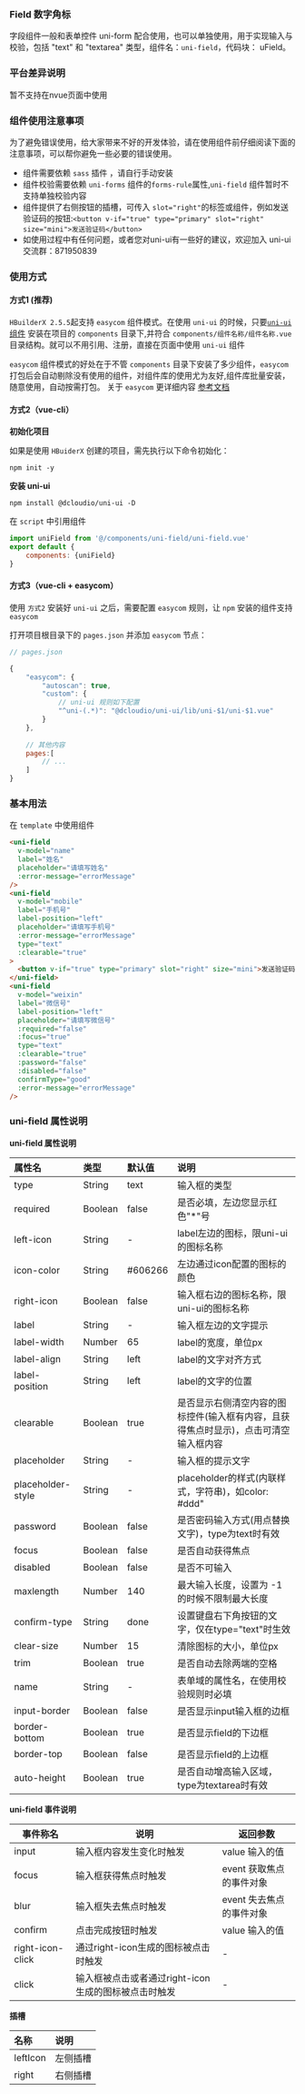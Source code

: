 ### Field 数字角标

字段组件一般和表单控件 uni-form 配合使用，也可以单独使用，用于实现输入与校验，包括 "text" 和 "textarea" 类型，组件名：``uni-field``，代码块： uField。

### 平台差异说明

暂不支持在nvue页面中使用

### 组件使用注意事项

为了避免错误使用，给大家带来不好的开发体验，请在使用组件前仔细阅读下面的注意事项，可以帮你避免一些必要的错误使用。

- 组件需要依赖 `sass` 插件 ，请自行手动安装
- 组件校验需要依赖 `uni-forms` 组件的`forms-rule`属性,`uni-field` 组件暂时不支持单独校验内容
- 组件提供了右侧按钮的插槽，可传入 ``slot="right"``的标签或组件，例如发送验证码的按钮:``<button v-if="true" type="primary" slot="right" size="mini">发送验证码</button>``
- 如使用过程中有任何问题，或者您对uni-ui有一些好的建议，欢迎加入 uni-ui 交流群：871950839

### 使用方式

#### 方式1 (推荐)

`HBuilderX 2.5.5`起支持 `easycom` 组件模式。在使用 `uni-ui` 的时候，只要[`uni-ui` 组件](https://ext.dcloud.net.cn/plugin?id=55) 安装在项目的 `components` 目录下,并符合 `components/组件名称/组件名称.vue` 目录结构。就可以不用引用、注册，直接在页面中使用 `uni-ui` 组件

`easycom` 组件模式的好处在于不管 `components` 目录下安装了多少组件，`easycom` 打包后会自动剔除没有使用的组件，对组件库的使用尤为友好,组件库批量安装，随意使用，自动按需打包。 关于 `easycom` 更详细内容 [参考文档](https://uniapp.dcloud.io/collocation/pages?id=easycom)

#### 方式2（vue-cli）

**初始化项目**

如果是使用 `HBuiderX` 创建的项目，需先执行以下命令初始化：

```
npm init -y
```

**安装 uni-ui**

```
npm install @dcloudio/uni-ui -D
```

在 ``script`` 中引用组件

```javascript
import uniField from '@/components/uni-field/uni-field.vue'
export default {
    components: {uniField}
}
```

#### 方式3（vue-cli + easycom）

使用 `方式2` 安装好 `uni-ui` 之后，需要配置 `easycom` 规则，让 `npm` 安装的组件支持  `easycom`

打开项目根目录下的 `pages.json` 并添加 `easycom` 节点：

```javascript
// pages.json

{
	"easycom": {
		"autoscan": true,
		"custom": {
			// uni-ui 规则如下配置
			"^uni-(.*)": "@dcloudio/uni-ui/lib/uni-$1/uni-$1.vue"
		}
	},
	
	// 其他内容
	pages:[
		// ...
	]
}

```

### 基本用法

在 ``template`` 中使用组件

```html
<uni-field
  v-model="name"
  label="姓名"
  placeholder="请填写姓名"
  :error-message="errorMessage"
/>
<uni-field
  v-model="mobile"
  label="手机号"
  label-position="left"
  placeholder="请填写手机号"
  :error-message="errorMessage"
  type="text"
  :clearable="true"
>
  <button v-if="true" type="primary" slot="right" size="mini">发送验证码</button>
</uni-field>
<uni-field
  v-model="weixin"
  label="微信号"
  label-position="left"
  placeholder="请填写微信号"
  :required="false"
  :focus="true"
  type="text"
  :clearable="true"
  :password="false"
  :disabled="false"
  confirmType="good"
  :error-message="errorMessage"
/>
```

### uni-field 属性说明

**uni-field 属性说明**

属性名				|类型	|默认值		|说明
:-					|:-		|:-			|:-
type				|String	| text		| 输入框的类型
required			|Boolean| false		| 是否必填，左边您显示红色"*"号
left-icon			|String	| -			| label左边的图标，限uni-ui的图标名称
icon-color			|String	| #606266	| 左边通过icon配置的图标的颜色
right-icon			|Boolean| false		| 输入框右边的图标名称，限uni-ui的图标名称
label				|String	| -			| 输入框左边的文字提示
label-width			|Number	| 65		| label的宽度，单位px
label-align			|String	| left		| label的文字对齐方式
label-position		|String	| left		| label的文字的位置
clearable			|Boolean| true		| 是否显示右侧清空内容的图标控件(输入框有内容，且获得焦点时显示)，点击可清空输入框内容
placeholder			|String	| -			| 输入框的提示文字
placeholder-style	|String	| -			| placeholder的样式(内联样式，字符串)，如color: #ddd"
password			|Boolean| false		| 是否密码输入方式(用点替换文字)，type为text时有效
focus				|Boolean| false		| 是否自动获得焦点
disabled			|Boolean| false		| 是否不可输入
maxlength			|Number	| 140		| 最大输入长度，设置为 -1 的时候不限制最大长度
confirm-type		|String	| done		| 设置键盘右下角按钮的文字，仅在type="text"时生效
clear-size			|Number	| 15		| 清除图标的大小，单位px
trim				|Boolean| true		| 是否自动去除两端的空格
name				|String	| -			| 表单域的属性名，在使用校验规则时必填
input-border		|Boolean| false		| 是否显示input输入框的边框
border-bottom		|Boolean| true		| 是否显示field的下边框
border-top			|Boolean| false		| 是否显示field的上边框
auto-height			|Boolean| true		| 是否自动增高输入区域，type为textarea时有效

**uni-field 事件说明**

事件称名			|说明											| 返回参数			
---				|---											| ---		
input			| 输入框内容发生变化时触发							| value 输入的值
focus			| 输入框获得焦点时触发								| event 获取焦点的事件对象
blur			| 输入框失去焦点时触发								| event 失去焦点的事件对象
confirm			| 点击完成按钮时触发								| value 输入的值
right-icon-click| 通过right-icon生成的图标被点击时触发				| -
click			| 输入框被点击或者通过right-icon生成的图标被点击时触发	| -

**插槽**

名称	 		|	说明					
:-			|	:-						
leftIcon	|	左侧插槽
right		|	右侧插槽

